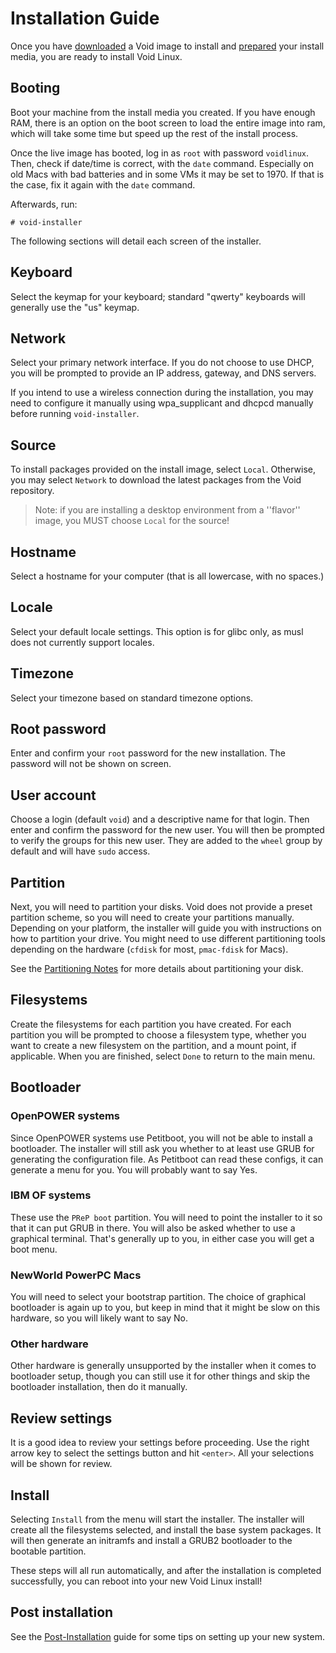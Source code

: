 # Installation Guide

Once you have [downloaded](./downloading.md) a Void image to install and
[prepared](./prep.md) your install media, you are ready to install Void Linux.

## Booting

Boot your machine from the install media you created. If you have enough RAM,
there is an option on the boot screen to load the entire image into ram, which
will take some time but speed up the rest of the install process.

Once the live image has booted, log in as `root` with password `voidlinux`.
Then, check if date/time is correct, with the `date` command. Especially
on old Macs with bad batteries and in some VMs it may be set to 1970. If
that is the case, fix it again with the `date` command.

Afterwards, run:

```
# void-installer
```

The following sections will detail each screen of the installer.

## Keyboard

Select the keymap for your keyboard; standard "qwerty" keyboards will generally
use the "us" keymap.

## Network

Select your primary network interface. If you do not choose to use DHCP, you
will be prompted to provide an IP address, gateway, and DNS servers.

If you intend to use a wireless connection during the installation, you may need
to configure it manually using wpa_supplicant and dhcpcd manually before running
`void-installer`.

## Source

To install packages provided on the install image, select `Local`. Otherwise,
you may select `Network` to download the latest packages from the Void
repository.

> Note: if you are installing a desktop environment from a ''flavor'' image, you
> MUST choose `Local` for the source!

## Hostname

Select a hostname for your computer (that is all lowercase, with no spaces.)

## Locale

Select your default locale settings. This option is for glibc only, as musl does
not currently support locales.

## Timezone

Select your timezone based on standard timezone options.

## Root password

Enter and confirm your `root` password for the new installation. The password
will not be shown on screen.

## User account

Choose a login (default `void`) and a descriptive name for that login. Then
enter and confirm the password for the new user. You will then be prompted to
verify the groups for this new user. They are added to the `wheel` group by
default and will have `sudo` access.

## Partition

Next, you will need to partition your disks. Void does not provide a preset
partition scheme, so you will need to create your partitions manually.
Depending on your platform, the installer will guide you with instructions
on how to partition your drive. You might need to use different partitioning
tools depending on the hardware (`cfdisk` for most, `pmac-fdisk` for Macs).

See the [Partitioning Notes](./partitions.md) for more details about
partitioning your disk.

## Filesystems

Create the filesystems for each partition you have created. For each partition
you will be prompted to choose a filesystem type, whether you want to create a
new filesystem on the partition, and a mount point, if applicable. When you are
finished, select `Done` to return to the main menu.

## Bootloader

### OpenPOWER systems

Since OpenPOWER systems use Petitboot, you will not be able to install a
bootloader. The installer will still ask you whether to at least use GRUB
for generating the configuration file. As Petitboot can read these configs,
it can generate a menu for you. You will probably want to say Yes.

### IBM OF systems

These use the `PReP boot` partition. You will need to point the installer to
it so that it can put GRUB in there. You will also be asked whether to use
a graphical terminal. That's generally up to you, in either case you will
get a boot menu.

### NewWorld PowerPC Macs

You will need to select your bootstrap partition. The choice of graphical
bootloader is again up to you, but keep in mind that it might be slow on
this hardware, so you will likely want to say No.

### Other hardware

Other hardware is generally unsupported by the installer when it comes to
bootloader setup, though you can still use it for other things and skip the
bootloader installation, then do it manually.

## Review settings

It is a good idea to review your settings before proceeding. Use the right arrow
key to select the settings button and hit `<enter>`. All your selections will be
shown for review.

## Install

Selecting `Install` from the menu will start the installer. The installer will
create all the filesystems selected, and install the base system packages. It
will then generate an initramfs and install a GRUB2 bootloader to the bootable
partition.

These steps will all run automatically, and after the installation is completed
successfully, you can reboot into your new Void Linux install!

## Post installation

See the [Post-Installation](../../post-installation/index.md) guide for some
tips on setting up your new system.
